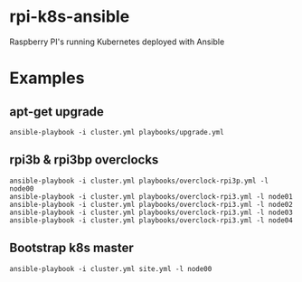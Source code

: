 # rpi-k8s-ansible
Raspberry PI's running Kubernetes deployed with Ansible

# Examples

## apt-get upgrade
```
ansible-playbook -i cluster.yml playbooks/upgrade.yml
```

## rpi3b & rpi3bp overclocks
```
ansible-playbook -i cluster.yml playbooks/overclock-rpi3p.yml -l node00
ansible-playbook -i cluster.yml playbooks/overclock-rpi3.yml -l node01
ansible-playbook -i cluster.yml playbooks/overclock-rpi3.yml -l node02
ansible-playbook -i cluster.yml playbooks/overclock-rpi3.yml -l node03
ansible-playbook -i cluster.yml playbooks/overclock-rpi3.yml -l node04
```

## Bootstrap k8s master
```
ansible-playbook -i cluster.yml site.yml -l node00
```
